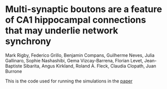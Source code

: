 # Multi-synaptic boutons are a feature of CA1 hippocampal connections that may underlie network synchrony

Mark Rigby, Federico Grillo, Benjamin Compans, Guilherme Neves, Julia Gallinaro, Sophie Nashashibi, Gema Vizcay-Barrena, Florian Levet, Jean-Baptiste Sibarita, Angus Kirkland, Roland A. Fleck, Claudia Clopath,  Juan Burrone

This is the code used for running the simulations in the [paper](https://www.biorxiv.org/content/10.1101/2022.05.30.493836v1)
